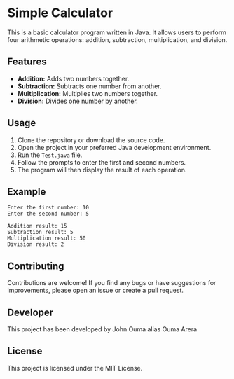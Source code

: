 # Simple Calculator

This is a basic calculator program written in Java. It allows users to perform four arithmetic operations: addition, subtraction, multiplication, and division.

## Features

- **Addition:** Adds two numbers together.
- **Subtraction:** Subtracts one number from another.
- **Multiplication:** Multiplies two numbers together.
- **Division:** Divides one number by another.

## Usage

1. Clone the repository or download the source code.
2. Open the project in your preferred Java development environment.
3. Run the `Test.java` file.
4. Follow the prompts to enter the first and second numbers.
5. The program will then display the result of each operation.

## Example

```
Enter the first number: 10
Enter the second number: 5

Addition result: 15
Subtraction result: 5
Multiplication result: 50
Division result: 2
```

## Contributing

Contributions are welcome! If you find any bugs or have suggestions for improvements, please open an issue or create a pull request.

## Developer

This project has been developed by John Ouma alias Ouma Arera

## License

This project is licensed under the MIT License.

